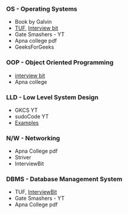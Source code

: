### OS - Operating Systems
  - Book by Galvin
  - [TUF](https://takeuforward.org/interviews/must-do-questions-for-dbms-cn-os-interviews-sde-core-sheet/), [Interview bit](https://www.interviewbit.com/operating-system-interview-questions/)
  - Gate Smashers - YT
  - Apna college pdf
  - GeeksForGeeks

### OOP - Object Oriented Programming
  - [interview bit](https://www.interviewbit.com/oops-interview-questions/)
  - Apna college

### LLD - Low Level System Design
  - GKCS YT
  - sudoCode YT
  - [Examples](https://github.com/tssovi/grokking-the-object-oriented-design-interview)

### N/W - Networking
  - Apna College pdf
  - Striver
  - InterviewBit

### DBMS - Database Management System
  - TUF, [InterviewBit](https://www.interviewbit.com/dbms-interview-questions/)
  - Gate Smashers - YT
  - Apna College pdf
